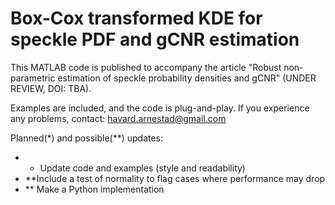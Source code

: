 # Box-Cox transformed KDE for speckle PDF and gCNR estimation
 This MATLAB code is published to accompany the article "Robust non-parametric estimation of speckle probability densities and gCNR" (UNDER REVIEW, DOI: TBA). 

 Examples are included, and the code is plug-and-play. If you experience any problems, contact: havard.arnestad@gmail.com

 Planned(*) and possible(**) updates:
 - * Update code and examples (style and readability)
 - **Include a test of normality to flag cases where performance may drop
 - ** Make a Python implementation
 
